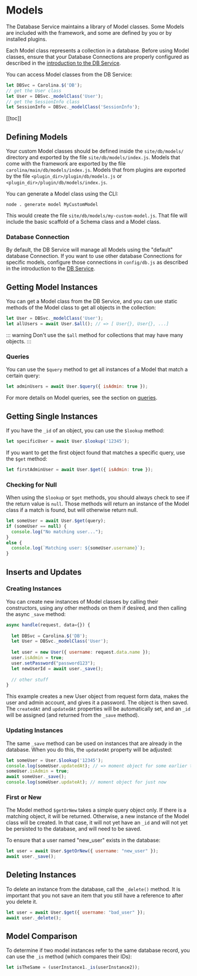 
# Models

The Database Service maintains a library of Model classes. Some Models are 
included with the framework, and some are defined by you or by installed 
plugins.

Each Model class represents a collection in a database. Before using Model 
classes, ensure that your Database Connections are properly configured as 
described in the [introduction to the DB Service](./db-service.md).

You can access Model classes from the DB Service:

```javascript
let DBSvc = Carolina.$('DB');
// get the User class
let User = DBSvc._modelClass('User');
// get the SessionInfo class
let SessionInfo = DBSvc._modelClass('SessionInfo');
```

[[toc]]

## Defining Models

Your custom Model classes should be defined inside the 
`site/db/models/` directory and exported by the file
`site/db/models/index.js`. Models that come with the framework are exported 
by the file `carolina/main/db/models/index.js`. Models that from plugins 
are exported by the file `<plugin_dir>/plugin/db/models.js` or 
`<plugin_dir>/plugin/db/models/index.js`.

You can generate a Model class using the CLI:

```
node . generate model MyCustomModel
```

This would create the file 
`site/db/models/my-custom-model.js`. That file will include the basic
scaffold of a Schema class and a Model class.

### Database Connection

By default, the DB Service will manage all Models using the "default" database
Connection. If you want to use other database Connections for specific 
models, configure those connections in `config/db.js` as described in the 
introduction to the [DB Service](./db-service.md).

## Getting Model Instances

You can get a Model class from the DB Service, and you can use static methods 
of the Model class to get all objects in the collection:

```javascript
let User = DBSvc._modelClass('User');
let allUsers = await User.$all(); // => [ User{}, User{}, ...]
```

::: warning
Don't use the `$all` method for collections that may have many objects.
:::

### Queries

You can use the `$query` method to get all instances of a Model that match 
a certain query:

```javascript
let adminUsers = await User.$query({ isAdmin: true });
```

For more details on Model queries, see the section on
[queries](./queries.md).

## Getting Single Instances

If you have the `_id` of an object, you can use the `$lookup` method:

```javascript
let specificUser = await User.$lookup('12345');
```

If you want to get the first object found that matches a specific query,
use the `$get` method:

```javascript
let firstAdminUser = await User.$get({ isAdmin: true });
```

### Checking for Null

When using the `$lookup` or `$get` methods, you should always check to see 
if the return value is `null`. Those methods will return an instance of the 
Model class if a match is found, but will otherwise return null.

```javascript
let someUser = await User.$get(query);
if (someUser == null) {
  console.log("No matching user...");
}
else {
  console.log(`Matching user: ${someUser.username}`);
}
```

## Inserts and Updates

### Creating Instances

You can create new instances of Model classes by calling their constructors, 
using any other methods on them if desired,
and then calling the async `_save` method:

```javascript
async handle(request, data={}) {
  
  let DBSvc = Carolina.$('DB');
  let User = DBSvc._modelClass('User');
  
  let user = new User({ username: request.data.name });
  user.isAdmin = true;
  user.setPassword("password123");
  let newUserId = await user._save();
  
  // other stuff
}
```

This example creates a new User object from request form data, makes the user 
and admin account, and gives it a password. The object is then saved. 
The `createdAt` and `updatedAt` properties will be automatically set, and 
an `_id` will be assigned (and returned from the `_save` method).

### Updating Instances

The same `_save` method can be used on instances that are already in the 
database. When you do this, the `updatedAt` property will be adjusted:

```javascript
let someUser = User.$lookup('12345');
console.log(someUser.updatedAt); // => moment object for some earlier time
someUser.isAdmin = true;
await someUser._save();
console.log(someUser.updateAt); // moment object for just now
```

### First or New

The Model method `$getOrNew` takes a simple query object only. If there is 
a matching object, it will be returned. Otherwise, a new instance of the 
Model class will be created. In that case, it will not yet have an `_id` 
and will not yet be persisted to the database, and will need to be saved.

To ensure that a user named "new_user" exists in the database:

```javascript
let user = await User.$getOrNew({ username: "new_user" });
await user._save();
```

## Deleting Instances 

To delete an instance from the database, call the `_delete()` method. 
It is important that you not save an item that you still have a reference 
to after you delete it.

```javascript
let user = await User.$get({ username: "bad_user" });
await user._delete();
```

## Model Comparison

To determine if two model instances refer to the same database record,
you can use the `_is` method (which compares their IDs):

```javascript
let isTheSame = (userInstance1._is(userInstance2));
```
